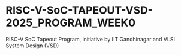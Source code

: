 # RISC-V-SoC-TAPEOUT-VSD-2025_PROGRAM_WEEK0
 RISC-V SoC Tapeout Program, initiative by IIT Gandhinagar and VLSI System Design (VSD)
